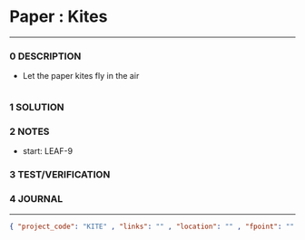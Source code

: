 # Paper : Kites
--------------------------------
### 0 DESCRIPTION

- Let the paper kites fly in the air

<img alt="" src="https://beat.com.au/wp-content/uploads/2010/12/paper-kitesbeat.jpg"/>

### 1 SOLUTION


### 2 NOTES
- start: LEAF-9

### 3 TEST/VERIFICATION


### 4 JOURNAL



--------------------------------
```json
{ "project_code": "KITE" , "links": "" , "location": "" , "fpoint": "" }
```
